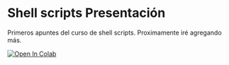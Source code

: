 # Shell scripts Presentación
Primeros apuntes del curso de shell scripts. Proximamente iré agregando más.    
    
[![Open In Colab](https://colab.research.google.com/assets/colab-badge.svg)](https://colab.research.google.com/github/fortinux/Shellscripts_Presentacion/blob/main/shellscript-presentacion.ipynb)
